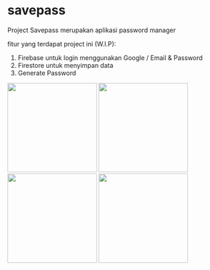 # savepass

Project Savepass merupakan aplikasi password manager

fitur yang terdapat project ini (W.I.P):
1. Firebase untuk login menggunakan Google / Email & Password
2. Firestore untuk menyimpan data 
3. Generate Password
<p float="left">
  <img src="https://user-images.githubusercontent.com/86558365/205647352-cf8903a9-26cb-431e-864d-7f595f2cff4c.jpeg" width="200">
  <img src="https://user-images.githubusercontent.com/86558365/205647360-c24be127-c9cd-4b62-9efe-96b927235a1f.jpeg" width="200">
  <img src="https://user-images.githubusercontent.com/86558365/205647364-a3b30ff5-856f-48dc-9b77-343f5be63995.jpeg" width="200">
  <img src="https://user-images.githubusercontent.com/86558365/205997363-27639eed-05f1-4864-8b8a-f056d9e13d7e.jpeg" width="200">
</p>

